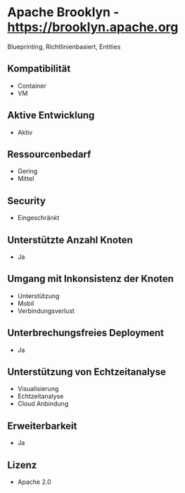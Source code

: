 # Apache Brooklyn - https://brooklyn.apache.org
Blueprinting, Richtlinienbasiert, Entities

## Kompatibilität
- Container
- VM
	
## Aktive Entwicklung
- Aktiv

## Ressourcenbedarf
- Gering
- Mittel

## Security
- Eingeschränkt

## Unterstützte Anzahl Knoten
- Ja

## Umgang mit Inkonsistenz der Knoten
- Unterstützung
- Mobil
- Verbindungsverlust

## Unterbrechungsfreies Deployment
- Ja

## Unterstützung von Echtzeitanalyse
- Visualisierung
- Echtzeitanalyse
- Cloud Anbindung

## Erweiterbarkeit
- Ja

## Lizenz
- Apache 2.0